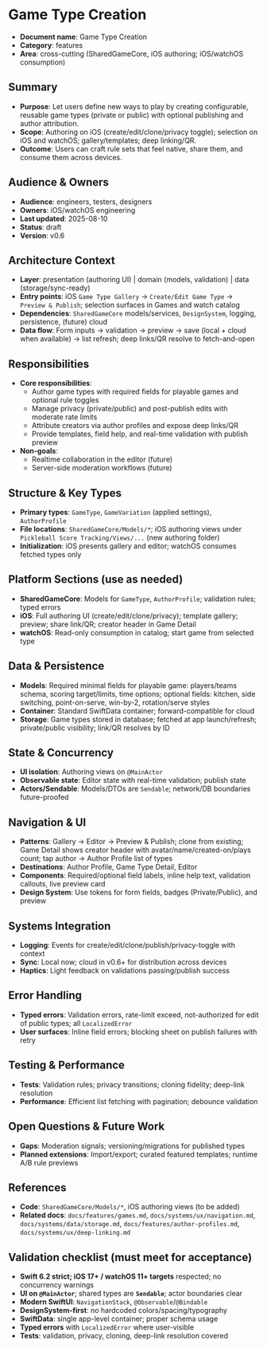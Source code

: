 # Game Type Creation

- **Document name**: Game Type Creation
- **Category**: features
- **Area**: cross-cutting (SharedGameCore, iOS authoring; iOS/watchOS consumption)

## Summary

- **Purpose**: Let users define new ways to play by creating configurable, reusable game types (private or public) with optional publishing and author attribution.
- **Scope**: Authoring on iOS (create/edit/clone/privacy toggle); selection on iOS and watchOS; gallery/templates; deep linking/QR.
- **Outcome**: Users can craft rule sets that feel native, share them, and consume them across devices.

## Audience & Owners

- **Audience**: engineers, testers, designers
- **Owners**: iOS/watchOS engineering
- **Last updated**: 2025-08-10
- **Status**: draft
- **Version**: v0.6

## Architecture Context

- **Layer**: presentation (authoring UI) | domain (models, validation) | data (storage/sync-ready)
- **Entry points**: iOS `Game Type Gallery` → `Create/Edit Game Type` → `Preview & Publish`; selection surfaces in Games and watch catalog
- **Dependencies**: `SharedGameCore` models/services, `DesignSystem`, logging, persistence, (future) cloud
- **Data flow**: Form inputs → validation → preview → save (local + cloud when available) → list refresh; deep links/QR resolve to fetch-and-open

## Responsibilities

- **Core responsibilities**:
  - Author game types with required fields for playable games and optional rule toggles
  - Manage privacy (private/public) and post-publish edits with moderate rate limits
  - Attribute creators via author profiles and expose deep links/QR
  - Provide templates, field help, and real-time validation with publish preview
- **Non-goals**:
  - Realtime collaboration in the editor (future)
  - Server-side moderation workflows (future)

## Structure & Key Types

- **Primary types**: `GameType`, `GameVariation` (applied settings), `AuthorProfile`
- **File locations**: `SharedGameCore/Models/*`; iOS authoring views under `Pickleball Score Tracking/Views/...` (new authoring folder)
- **Initialization**: iOS presents gallery and editor; watchOS consumes fetched types only

## Platform Sections (use as needed)

- **SharedGameCore**: Models for `GameType`, `AuthorProfile`; validation rules; typed errors
- **iOS**: Full authoring UI (create/edit/clone/privacy); template gallery; preview; share link/QR; creator header in Game Detail
- **watchOS**: Read-only consumption in catalog; start game from selected type

## Data & Persistence

- **Models**: Required minimal fields for playable game: players/teams schema, scoring target/limits, time options; optional fields: kitchen, side switching, point-on-serve, win-by-2, rotation/serve styles
- **Container**: Standard SwiftData container; forward-compatible for cloud
- **Storage**: Game types stored in database; fetched at app launch/refresh; private/public visibility; link/QR resolves by ID

## State & Concurrency

- **UI isolation**: Authoring views on `@MainActor`
- **Observable state**: Editor state with real-time validation; publish state
- **Actors/Sendable**: Models/DTOs are `Sendable`; network/DB boundaries future-proofed

## Navigation & UI

- **Patterns**: Gallery → Editor → Preview & Publish; clone from existing; Game Detail shows creator header with avatar/name/created-on/plays count; tap author → Author Profile list of types
- **Destinations**: Author Profile, Game Type Detail, Editor
- **Components**: Required/optional field labels, inline help text, validation callouts, live preview card
- **Design System**: Use tokens for form fields, badges (Private/Public), and preview

## Systems Integration

- **Logging**: Events for create/edit/clone/publish/privacy-toggle with context
- **Sync**: Local now; cloud in v0.6+ for distribution across devices
- **Haptics**: Light feedback on validations passing/publish success

## Error Handling

- **Typed errors**: Validation errors, rate-limit exceed, not-authorized for edit of public types; all `LocalizedError`
- **User surfaces**: Inline field errors; blocking sheet on publish failures with retry

## Testing & Performance

- **Tests**: Validation rules; privacy transitions; cloning fidelity; deep-link resolution
- **Performance**: Efficient list fetching with pagination; debounce validation

## Open Questions & Future Work

- **Gaps**: Moderation signals; versioning/migrations for published types
- **Planned extensions**: Import/export; curated featured templates; runtime A/B rule previews

## References

- **Code**: `SharedGameCore/Models/*`, iOS authoring views (to be added)
- **Related docs**: `docs/features/games.md`, `docs/systems/ux/navigation.md`, `docs/systems/data/storage.md`, `docs/features/author-profiles.md`, `docs/systems/ux/deep-linking.md`

## Validation checklist (must meet for acceptance)

- **Swift 6.2 strict; iOS 17+ / watchOS 11+ targets** respected; no concurrency warnings
- **UI on `@MainActor`**; shared types are **`Sendable`**; actor boundaries clear
- **Modern SwiftUI**: `NavigationStack`, `@Observable`/`@Bindable`
- **DesignSystem-first**: no hardcoded colors/spacing/typography
- **SwiftData**: single app-level container; proper schema usage
- **Typed errors** with `LocalizedError` where user-visible
- **Tests**: validation, privacy, cloning, deep-link resolution covered
